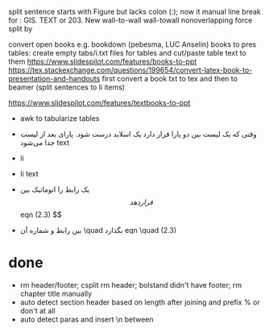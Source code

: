 split sentence starts with Figure but lacks colon (:); now it 
manual line break for : GIS. TEXT or 203. New
wall-to-wall wall-towall
nonoverlapping
force split by 

convert open books e.g. bookdown (pebesma, LUC Anselin) books to pres
tables: create empty tabs/i.txt files for tables and cut/paste table text to them
https://www.slidespilot.com/features/books-to-ppt
https://tex.stackexchange.com/questions/199654/convert-latex-book-to-presentation-and-handouts
first convert a book txt to tex and then to beamer (split sentences to li items)

https://www.slidespilot.com/features/textbooks-to-ppt
- awk to tabularize tables
- وقتی که یک لیست بین دو پارا قرار دارد یک اسلاید درست شود. پارای بعد از لیست جدا می‌شود
text
- li
- li
text

- یک رابط را اتوماتیک بین $$ قرار دهد
$$ eqn (2.3) $$
- بین رابط و شماره آن \quad بگذارد
eqn \quad (2.3)

# done
- rm header/footer; csplit rm header; bolstand didn't have footer; rm chapter title manually
- auto detect section header based on length after joining and prefix % or don't at all
- auto detect paras and insert \n between
